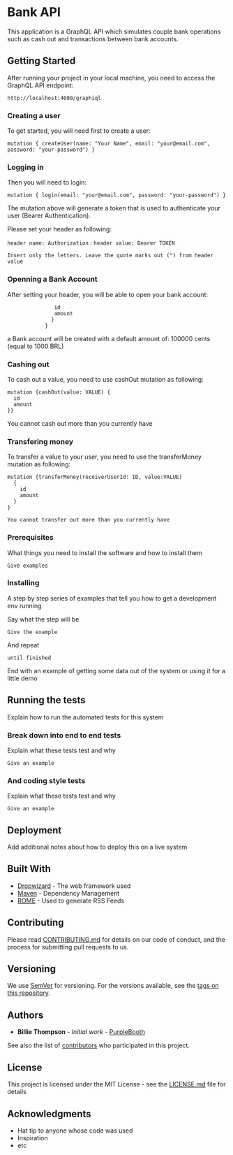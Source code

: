 # Bank API

This application is a GraphQL API which simulates couple bank operations such as cash out and transactions between bank accounts.

## Getting Started

After running your project in your local machine, you need to access the GraphQL API endpoint: 

```http://localhost:4000/graphiql```

### Creating a user

To get started, you will need first to create a user:

```mutation { createUser(name: "Your Name", email: "your@email.com", password: "your-password") }```

### Logging in

Then you will need to login:

```mutation { login(email: "your@email.com", password: "your-password") }``` 

The mutation above will generate a token that is used to authenticate your user (Bearer Authentication).

Please set your header as following:

```header name: Authorization``` : ```header value: Bearer TOKEN``` 

`Insert only the letters. Leave the quote marks out (") from header value`

### Openning a Bank Account

After setting your header, you will be able to open your bank account:

```mutation { openBankAccount() {
               id
               amount
              }
            }
```
 
a Bank account will be created with a default amount of: 100000 cents (equal to 1000 BRL)

### Cashing out

To cash out a value, you need to use cashOut mutation as following:

```
mutation {cashOut(value: VALUE) {
  id
  amount
}}
```

You cannot cash out more than you currently have

### Transfering money

To transfer a value to your user, you need to use the transferMoney mutation as following:

```
mutation {transferMoney(receiverUserId: ID, value:VALUE)
  {
    id
    amount
  }
}
```

`You cannot transfer out more than you currently have`


### Prerequisites

What things you need to install the software and how to install them

```
Give examples
```

### Installing

A step by step series of examples that tell you how to get a development env running

Say what the step will be

```
Give the example
```

And repeat

```
until finished
```

End with an example of getting some data out of the system or using it for a little demo

## Running the tests

Explain how to run the automated tests for this system

### Break down into end to end tests

Explain what these tests test and why

```
Give an example
```

### And coding style tests

Explain what these tests test and why

```
Give an example
```

## Deployment

Add additional notes about how to deploy this on a live system

## Built With

* [Dropwizard](http://www.dropwizard.io/1.0.2/docs/) - The web framework used
* [Maven](https://maven.apache.org/) - Dependency Management
* [ROME](https://rometools.github.io/rome/) - Used to generate RSS Feeds

## Contributing

Please read [CONTRIBUTING.md](https://gist.github.com/PurpleBooth/b24679402957c63ec426) for details on our code of conduct, and the process for submitting pull requests to us.

## Versioning

We use [SemVer](http://semver.org/) for versioning. For the versions available, see the [tags on this repository](https://github.com/your/project/tags). 

## Authors

* **Billie Thompson** - *Initial work* - [PurpleBooth](https://github.com/PurpleBooth)

See also the list of [contributors](https://github.com/your/project/contributors) who participated in this project.

## License

This project is licensed under the MIT License - see the [LICENSE.md](LICENSE.md) file for details

## Acknowledgments

* Hat tip to anyone whose code was used
* Inspiration
* etc
